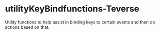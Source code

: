 # utilityKeyBindfunctions-Teverse
Utility functions to help assist in binding keys to certain events and then do actions based on that.

